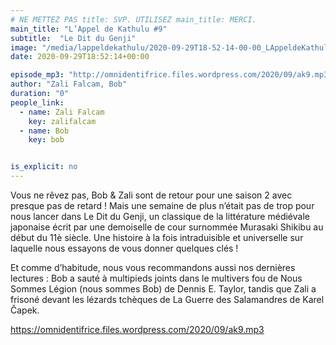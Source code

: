 ```yaml
---
# NE METTEZ PAS title: SVP. UTILISEZ main_title: MERCI.
main_title: "L’Appel de Kathulu #9"
subtitle:  "Le Dit du Genji"
image: "/media/lappeldekathulu/2020-09-29T18-52-14-00-00_LAppeldeKathulu9.jpg"
date: 2020-09-29T18:52:14+00:00

episode_mp3: "http://omnidentifrice.files.wordpress.com/2020/09/ak9.mp3"
author: "Zali Falcam, Bob"
duration: "0"
people_link: 
  - name: Zali Falcam
    key: zalifalcam
  - name: Bob
    key: bob


is_explicit: no
---
```


<PodcastHeader/>

<!-- ECRIRE LA DESCRIPTION DE L'EPISODE SOUS CETTE LIGNE -->

<p>Vous ne rêvez pas, Bob &amp; Zali sont de retour pour une saison 2 avec presque pas de retard ! Mais une semaine de plus n’était pas de trop pour nous lancer dans&nbsp;Le Dit du Genji, un classique de la littérature médiévale japonaise écrit par une demoiselle de cour surnommée Murasaki Shikibu au début du 11è siècle. Une histoire à la fois intraduisible et universelle sur laquelle nous essayons de vous donner quelques clés !</p>



<p>Et comme d’habitude, nous vous recommandons aussi nos dernières lectures :&nbsp;Bob a sauté à multipieds joints dans le multivers fou de Nous Sommes Légion (nous sommes Bob) de Dennis E. Taylor, tandis que Zali a frisoné devant les lézards tchèques de&nbsp;La Guerre des Salamandres de&nbsp;Karel Čapek.</p>



 
<a href="https://omnidentifrice.files.wordpress.com/2020/09/ak9.mp3" rel="nofollow">https://omnidentifrice.files.wordpress.com/2020/09/ak9.mp3</a>
 


